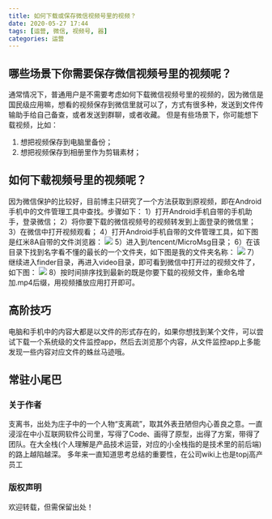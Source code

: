 ```yaml
---
title: 如何下载或保存微信视频号里的视频？
date: 2020-05-27 17:44
tags: [运营, 微信, 视频号, 器]
categories: 运营
---
```

## 哪些场景下你需要保存微信视频号里的视频呢？
通常情况下，普通用户是不需要考虑如何下载微信视频号里的视频的，因为微信是国民级应用嘛，想看的视频保存到微信里就可以了，方式有很多种，发送到文件传输助手给自己备查，或者发送到群聊，或者收藏。
但是有些场景下，你可能想下载视频，比如：
1. 想把视频保存到电脑里备份；
2. 想把视频保存到相册里作为剪辑素材；

## 如何下载视频号里的视频呢？
因为微信保护的比较好，目前博主只研究了一个方法获取到原视频，即在Android手机中的文件管理工具中查找。步骤如下：
1）打开Android手机自带的手机助手，登录微信；
2）将你要下载的微信视频号的视频转发到上面登录的微信里；
3）在微信中打开视频观看；
4）打开Android手机自带的文件管理工具，如下图是红米8A自带的文件浏览器：
![](http://image.onlyfew.cn/bitcron/20200527181231.png)
5）进入到/tencent/MicroMsg目录；
6）在该目录下找到名字看不懂的最长的一个文件夹，如下图是我的文件夹名称：
![](http://image.onlyfew.cn/bitcron/20200527180857.png)
7）继续进入finder目录，再进入video目录，即可看到微信中打开过的视频文件了，如下图：
![](http://image.onlyfew.cn/bitcron/20200527180928.png)
8）按时间排序找到最新的既是你要下载的视频文件，重命名增加.mp4后缀，用视频播放应用打开即可。

## 高阶技巧
电脑和手机中的内容大都是以文件的形式存在的，如果你想找到某个文件，可以尝试下载一个系统级的文件监控app，然后去浏览那个内容，从文件监控app上多能发现一些内容对应文件的蛛丝马迹哦。

## 常驻小尾巴
### 关于作者
支离书，出处为庄子中的一个人物“支离疏”，取其外表丑陋但内心善良之意。一直浸淫在中小互联网软件公司里，写得了Code、画得了原型，出得了方案，带得了团队。在大全栈(个人理解是产品技术运营，对应的小全栈指的是技术里的前后端)的路上越陷越深。
多年来一直知道思考总结的重要性，在公司wiki上也是topj高产员工

### 版权声明
欢迎转载，但需保留出处！

